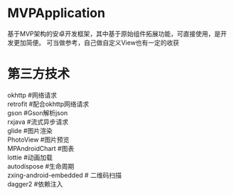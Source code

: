 # MVPApplication
基于MVP架构的安卓开发框架，其中基于原始组件拓展功能，可直接使用，是开发更加简便。
可当做参考，自己做自定义View也有一定的收获
# 第三方技术
okhttp #网络请求  
retrofit #配合okhttp网络请求  
gson #Gson解析json  
rxjava #流式异步请求  
glide #图片渲染  
PhotoView #图片预览  
MPAndroidChart #图表  
lottie #动画加载  
autodispose #生命周期  
zxing-android-embedded # 二维码扫描  
dagger2 #依赖注入  
